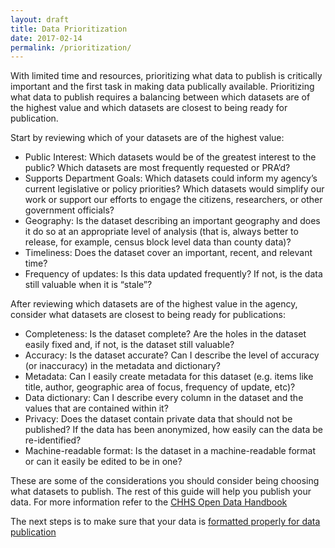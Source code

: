 ```yaml
---
layout: draft
title: Data Prioritization
date: 2017-02-14
permalink: /prioritization/
---
```


With limited time and resources, prioritizing what data to publish is critically important and the first task in making data publically available. Prioritizing what data to publish requires a balancing between which datasets are of the highest value and which datasets are closest to being ready for publication. 

Start by reviewing which of your datasets are of the highest value: 
- Public Interest: Which datasets would be of the greatest interest to the public? Which datasets are most frequently requested or PRA’d? 
- Supports Department Goals: Which datasets could inform my agency’s current legislative or policy priorities? Which datasets would simplify our work or support our efforts to engage the citizens, researchers, or other government officials?
- Geography: Is the dataset describing an important geography and does it do so at an appropriate level of analysis (that is, always better to release, for example, census block level data than county data)? 
- Timeliness: Does the dataset cover an important, recent, and relevant time?
- Frequency of updates: Is this data updated frequently? If not, is the data still valuable when it is “stale”?

After reviewing which datasets are of the highest value in the agency, consider what datasets are closest to being ready for publications: 
- Completeness: Is the dataset complete? Are the holes in the dataset easily fixed and, if not, is the dataset still valuable?
- Accuracy: Is the dataset accurate? Can I describe the level of accuracy (or inaccuracy) in the metadata and dictionary? 
- Metadata: Can I easily create metadata for this dataset (e.g. items like title, author, geographic area of focus, frequency of update, etc)? 
- Data dictionary: Can I describe every column in the dataset and the values that are contained within it? 
- Privacy: Does the dataset contain private data that should not be published? If the data has been anonymized, how easily can the data be re-identified? 
- Machine-readable format: Is the dataset in a machine-readable format or can it easily be edited to be in one? 

These are some of the considerations you should consider being choosing what datasets to publish. The rest of this guide will help you publish your data. For more information refer to the [CHHS Open Data Handbook](https://chhsdata.github.io/opendatahandbook/)

The next steps is to make sure that your data is [formatted properly for data publication](/formatting)